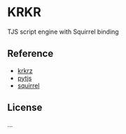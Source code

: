 # KRKR
TJS script engine with Squirrel binding

## Reference
- [krkrz](https://github.com/krkrz/krkrz)
- [pytjs](https://github.com/uyjulian/pytjs)
- [squirrel](https://github.com/albertodemichelis/squirrel)

## License
...
